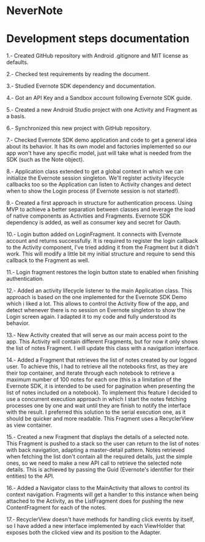 # NeverNote

# Development steps documentation

1.- Created GitHub repository with Android .gitignore and MIT license as defaults.

2.- Checked test requirements by reading the document.

3.- Studied Evernote SDK dependency and documentation.

4.- Got an API Key and a Sandbox account following Evernote SDK guide.

5.- Created a new Android Studio project with one Activity and Fragment as a basis.

6.- Synchronized this new project with GitHub repository.

7.- Checked Evernote SDK demo application and code to get a general idea about its behavior. It has its own model and factories implemented so our app won't have any specific model, just will take what is needed from the SDK (such as the Note object).

8.- Application class extended to get a global context in which we can initialize the Evernote session singleton. We'll register activity lifecycle callbacks too so the Application can listen to Activity changes and detect when to show the Login process (if Evernote session is not started!).

9.- Created a first approach in structure for authentication process. Using MVP to achieve a better separation between classes and leverage the load of native components as Activities and Fragments. Evernote SDK dependency is added, as well as consumer key and secret for Oauth.

10.- Login button added on LoginFragment. It connects with Evernote account and returns successfully. It is required to register the login callback to the Activity component, I've tried adding it from the Fragment but it didn't work. This will modify a little bit my initial structure and require to send this callback to the Fragment as well. 

11.- Login fragment restores the login button state to enabled when finishing authentication.

12.- Added an activity lifecycle listener to the main Application class. This approach is based on the one implemented for the
Evernote SDK Demo which i liked a lot. This allows to control the Activity flow of the app, and detect whenever there is no session on Evernote singleton to show the Login screen again. I adapted it to my code and fully understood its behavior.

13.- New Activity created that will serve as our main access point to the app. This Activity will contain different Fragments, but for now it only shows the list of notes Fragment. I will update this class with a navigation interface.

14.- Added a Fragment that retrieves the list of notes created by our logged user. To achieve this, I had to retrieve all the notebooks first, as they are their top container, and iterate through each notebook to retrieve a maximum number of 100 notes for each one (this is a limitation of the Evernote SDK, it is intended to be used for pagination when presenting the list of notes included on a notebook). To implement this feature I decided to use a concurrent execution approach in which I start the notes fetching processes one by one and wait until they are finish to notify the interface with the result. I preferred this solution to the serial execution one, as it should be quicker and more readable. This Fragment uses a RecyclerView as view container.

15.- Created a new Fragment that displays the details of a selected note. This Fragment is pushed to a stack so the user can return to the list of notes with back navigation, adapting a master-detail pattern. Notes retrieved when fetching the list don't contain all the required details, just the simple ones, so we need to make a new API call to retrieve the selected note details. This is achieved by passing the Guid (Evernote's identifier for their entities) to the API.

16.- Added a Navigator class to the MainActivity that allows to control its context navigation. Fragments will get a handler to this instance when being attached to the Activity, as the ListFragment does for pushing the new ContentFragment for each of the notes.

17.- RecyclerView doesn't have methods for handling click events by itself, so I have added a new interface implemented by each ViewHolder that exposes both the clicked view and its position to the Adapter.
